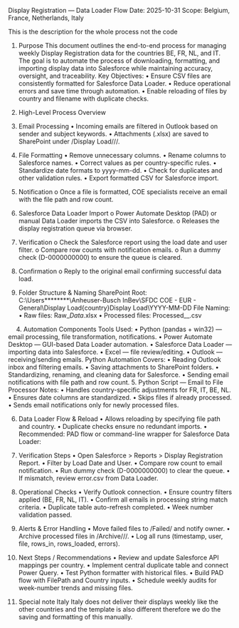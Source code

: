 Display Registration — Data Loader Flow
Date: 2025-10-31
Scope: Belgium, France, Netherlands, Italy

This is the description for the whole process not the code 

1. Purpose
This document outlines the end-to-end process for managing weekly Display Registration data for the countries BE, FR, NL, and IT. The goal is to automate the process of downloading, formatting, and importing display data into Salesforce while maintaining accuracy, oversight, and traceability.
Key Objectives:
•	Ensure CSV files are consistently formatted for Salesforce Data Loader.
•	Reduce operational errors and save time through automation.
•	Enable reloading of files by country and filename with duplicate checks.

2. High-Level Process Overview
1.	Email Processing
•	Incoming emails are filtered in Outlook based on sender and subject keywords.
•	Attachments (.xlsx) are saved to SharePoint under /Display Load/<Country>/<YYYY-MM-DD>/.
2.	File Formatting
•	Remove unnecessary columns.
•	Rename columns to Salesforce names.
•	Correct values as per country-specific rules.
•	Standardize date formats to yyyy-mm-dd.
•	Check for duplicates and other validation rules.
•	Export formatted CSV for Salesforce import.
 
3.	Notification
o	Once a file is formatted, COE specialists receive an email with the file path and row count.
4.	Salesforce Data Loader Import
o	Power Automate Desktop (PAD) or manual Data Loader imports the CSV into Salesforce.
o	Releases the display registration queue via browser.
5.	Verification
o	Check the Salesforce report using the load date and user filter.
o	Compare row counts with notification emails.
o	Run a dummy check (D-0000000000) to ensure the queue is cleared.
6.	Confirmation
o	Reply to the original email confirming successful data load.

3. Folder Structure & Naming
SharePoint Root:
C:\Users\********\Anheuser-Busch InBev\SFDC COE - EUR - General\Display Load\{country}Display Load\YYYY-MM-DD
File Naming:
•	Raw files: Raw_<Country>_Data_<YYYY-MM-DD>.xlsx
•	Processed files: Processed_<Country>_<YYYY-MM-DD>.csv

 
4. Automation Components
Tools Used:
•	Python (pandas + win32) — email processing, file transformation, notifications.
•	Power Automate Desktop — GUI-based Data Loader automation.
•	Salesforce Data Loader — importing data into Salesforce.
•	Excel — file review/editing.
•	Outlook — receiving/sending emails.
Python Automation Covers:
•	Reading Outlook inbox and filtering emails.
•	Saving attachments to SharePoint folders.
•	Standardizing, renaming, and cleaning data for Salesforce.
•	Sending email notifications with file path and row count.
5. Python Script — Email to File Processor
Notes:
•	Handles country-specific adjustments for FR, IT, BE, NL.
•	Ensures date columns are standardized.
•	Skips files if already processed.
•	Sends email notifications only for newly processed files.

6. Data Loader Flow & Reload
•	Allows reloading by specifying file path and country.
•	Duplicate checks ensure no redundant imports.
•	Recommended: PAD flow or command-line wrapper for Salesforce Data Loader:

7. Verification Steps
•	Open Salesforce > Reports > Display Registration Report.
•	Filter by Load Date and User.
•	Compare row count to email notification.
•	Run dummy check (D-0000000000) to clear the queue.
•	If mismatch, review error.csv from Data Loader.

8. Operational Checks
•	Verify Outlook connection.
•	Ensure country filters applied (BE, FR, NL, IT).
•	Confirm all emails in processing string match criteria.
•	Duplicate table auto-refresh completed.
•	Week number validation passed.

9. Alerts & Error Handling
•	Move failed files to /Failed/ and notify owner.
•	Archive processed files in /Archive/<Country>/<YYYY-MM-DD>/.
•	Log all runs (timestamp, user, file, rows_in, rows_loaded, errors).
 
10. Next Steps / Recommendations
•	Review and update Salesforce API mappings per country.
•	Implement central duplicate table and connect Power Query.
•	Test Python formatter with historical files.
•	Build PAD flow with FilePath and Country inputs.
•	Schedule weekly audits for week-number trends and missing files.

11. Special note Italy
Italy does not deliver their displays weekly like the other countries and the template is also different therefore we do the saving and formatting of this manually.
